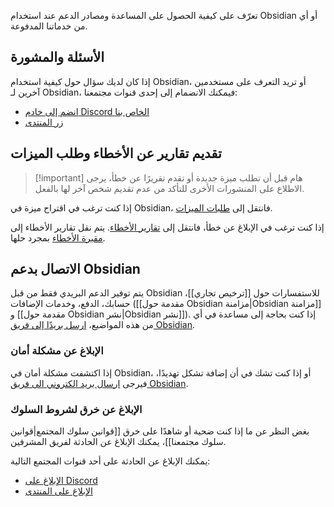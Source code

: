 تعرّف على كيفية الحصول على المساعدة ومصادر الدعم عند استخدام Obsidian أو أي من خدماتنا المدفوعة.

## الأسئلة والمشورة

إذا كان لديك سؤال حول كيفية استخدام Obsidian، أو تريد التعرف على مستخدمين آخرين لـ Obsidian، فيمكنك الانضمام إلى إحدى قنوات مجتمعنا:

- [انضم إلى خادم Discord الخاص بنا](https://discord.gg/obsidianmd)
- [زر المنتدى](https://forum.obsidian.md/)

## تقديم تقارير عن الأخطاء وطلب الميزات

> [!important] هام
> قبل أن تطلب ميزة جديدة أو تقدم تقريرًا عن خطأ، يرجى الاطلاع على المنشورات الأخرى للتأكد من عدم تقديم شخص آخر لها بالفعل.

إذا كنت ترغب في اقتراح ميزة في Obsidian، فانتقل إلى [طلبات الميزات](https://forum.obsidian.md/c/feature-requests/8).

إذا كنت ترغب في الإبلاغ عن خطأ، فانتقل إلى [تقارير الأخطاء](https://forum.obsidian.md/c/bug-reports/7). يتم نقل تقارير الأخطاء إلى [مقبرة الأخطاء](https://forum.obsidian.md/c/bug-graveyard/12) بمجرد حلها.

## الاتصال بدعم Obsidian

يتم توفير الدعم البريدي فقط من قبل Obsidian للاستفسارات حول [[ترخيص تجاري]]، حسابك، الدفع، وخدمات الإضافات ([[مقدمة حول Obsidian مزامنة|Obsidian مزامنة]] و [[مقدمة حول Obsidian نشر|Obsidian نشر]]). إذا كنت بحاجة إلى مساعدة في أي من هذه المواضيع، [ارسل بريدًا إلى فريق Obsidian](mailto:support@obsidian.md).

### الإبلاغ عن مشكلة أمان

إذا اكتشفت مشكلة أمان في Obsidian، أو إذا كنت تشك في أن إضافة تشكل تهديدًا، فيرجى [ارسال بريد الكتروني الى فريق Obsidian](mailto:support@obsidian.md).

### الإبلاغ عن خرق لشروط السلوك

بغض النظر عن ما إذا كنت ضحية أو شاهدًا على خرق [[قوانين سلوك المجتمع|قوانين سلوك مجتمعنا]]، يمكنك الإبلاغ عن الحادثة لفريق المشرفين.

يمكنك الإبلاغ عن الحادثة على أحد قنوات المجتمع التالية:

- [الإبلاغ على Discord](https://discord.gg/obsidianmd)
- [الإبلاغ على المنتدى](https://forum.obsidian.md/)
